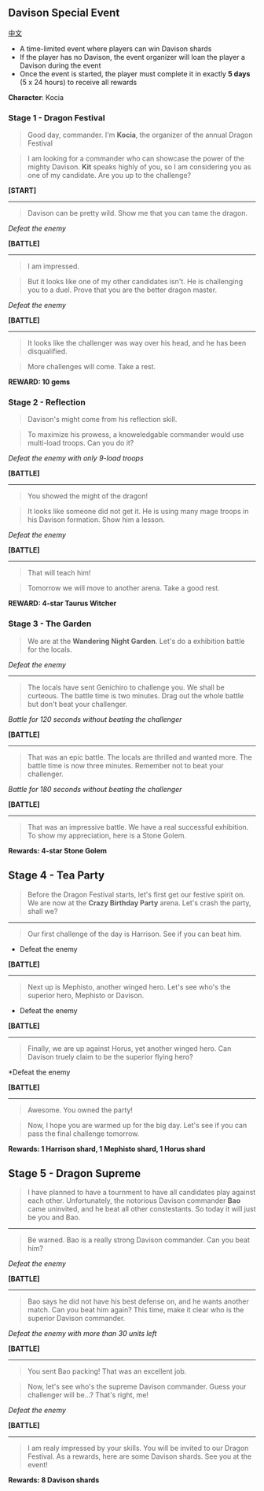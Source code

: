 ## Davison Special Event

[中文](special-event-davison.zh.md)

* A time-limited event where players can win Davison shards
* If the player has no Davison, the event organizer will loan the player a Davison during the event
* Once the event is started, the player must complete it in exactly **5 days** (5 x 24 hours) to receive all rewards

**Character**: Kocia

### Stage 1 - Dragon Festival

> Good day, commander. I'm **Kocia**, the organizer of the annual Dragon Festival

> I am looking for a commander who can showcase the power of the mighty Davison.
> **Kit** speaks highly of you, so I am considering you as one of my candidate.
> Are you up to the challenge?
 
**[START]**

----
> Davison can be pretty wild. Show me that you can tame the dragon.

*Defeat the enemy*

**[BATTLE]**

----
> I am impressed.

> But it looks like one of my other candidates isn't. He is challenging
> you to a duel. Prove that you are the better dragon master.

*Defeat the enemy*

**[BATTLE]**

----
> It looks like the challenger was way over his head, and he has
> been disqualified.

> More challenges will come. Take a rest.

**REWARD: 10 gems**

### Stage 2 - Reflection

> Davison's might come from his reflection skill.

> To maximize his prowess, a knoweledgable commander would use multi-load troops.
> Can you do it?

*Defeat the enemy with only 9-load troops*

**[BATTLE]**

----
> You showed the might of the dragon!

> It looks like someone did not get it. He is using many mage troops in his
> Davison formation. Show him a lesson.

*Defeat the enemy*

**[BATTLE]**

----
> That will teach him!

> Tomorrow we will move to another arena. Take a good rest.
 
**REWARD: 4-star Taurus Witcher**

### Stage 3 - The Garden

> We are at the **Wandering Night Garden**. Let's do a exhibition battle for the locals.

*Defeat the enemy*

----

> The locals have sent Genichiro to challenge you. We shall be curteous.
> The battle time is two minutes. Drag out the whole battle but don't beat your challenger.

*Battle for 120 seconds without beating the challenger*

**[BATTLE]**

----

> That was an epic battle. The locals are thrilled and wanted more.
> The battle time is now three minutes. Remember not to beat your challenger.

*Battle for 180 seconds without beating the challenger*

**[BATTLE]**

----

> That was an impressive battle. We have a real successful exhibition.
> To show my appreciation, here is a Stone Golem.

**Rewards: 4-star Stone Golem**

## Stage 4 - Tea Party

> Before the Dragon Festival starts, let's first get our festive spirit on.
> We are now at the **Crazy Birthday Party** arena. Let's crash the party, shall we?

----

> Our first challenge of the day is Harrison. See if you can beat him.

* Defeat the enemy

**[BATTLE]**

----

> Next up is Mephisto, another winged hero. Let's see who's the superior hero,
> Mephisto or Davison.

* Defeat the enemy

**[BATTLE]**

----

> Finally, we are up against Horus, yet another winged hero. Can Davison truely
> claim to be the superior flying hero?

*Defeat the enemy

**[BATTLE]**

----

> Awesome. You owned the party!

> Now, I hope you are warmed up for the big day. Let's see if you can pass the
> final challenge tomorrow.

**Rewards: 1 Harrison shard, 1 Mephisto shard, 1 Horus shard**

## Stage 5 - Dragon Supreme

> I have planned to have a tournment to have all candidates play against each
> other. Unfortunately, the notorious Davison commander **Bao** came uninvited,
> and he beat all other constestants. So today it will just be you and Bao.

----

> Be warned. Bao is a really strong Davison commander. Can you beat him?

*Defeat the enemy*

**[BATTLE]**

----

> Bao says he did not have his best defense on, and he wants another match.
> Can you beat him again? This time, make it clear who is the superior Davison commander.

*Defeat the enemy with more than 30 units left*

**[BATTLE]**

----

> You sent Bao packing! That was an excellent job.

> Now, let's see who's the supreme Davison commander.
> Guess your challenger will be...? That's right, me!

*Defeat the enemy*

**[BATTLE]**

----

> I am realy impressed by your skills. You will be invited to our Dragon Festival.
> As a rewards, here are some Davison shards. See you at the event!

**Rewards: 8 Davison shards**


